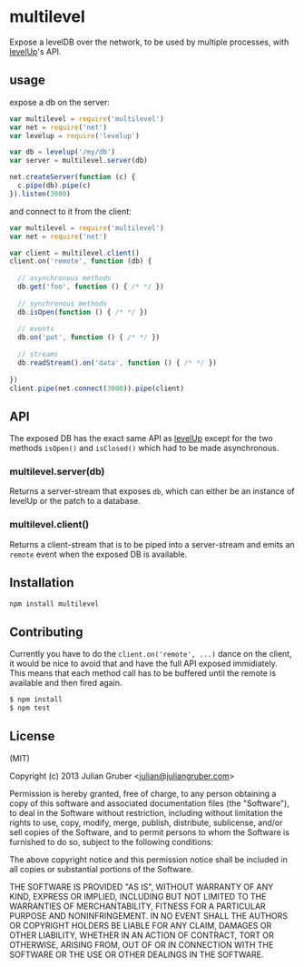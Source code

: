 
# multilevel

Expose a levelDB over the network, to be used by multiple processes,
with [levelUp](https://github.com/rvagg/node-levelup)'s API.

## usage

expose a db on the server:

```js
var multilevel = require('multilevel')
var net = require('net')
var levelup = require('levelup')

var db = levelup('/my/db')
var server = multilevel.server(db)

net.createServer(function (c) {
  c.pipe(db).pipe(c)
}).listen(3000)
```

and connect to it from the client:

```js
var multilevel = require('multilevel')
var net = require('net')

var client = multilevel.client()
client.on('remote', function (db) {
  
  // asynchronous methods
  db.get('foo', function () { /* */ })
  
  // synchronous methods
  db.isOpen(function () { /* */ })
  
  // events
  db.on('put', function () { /* */ })
  
  // streams
  db.readStream().on('data', function () { /* */ })
  
})
client.pipe(net.connect(3000)).pipe(client)
```

## API

The exposed DB has the exact same API as
[levelUp](https://github.com/rvagg/node-levelup) except for the two methods
`isOpen()` and `isClosed()` which had to be made asynchronous.

### multilevel.server(db)

Returns a server-stream that exposes `db`, which can either be an instance of
levelUp or the patch to a database. 

### multilevel.client()

Returns a client-stream that is to be piped into a server-stream and emits an
`remote` event when the exposed DB is available.

## Installation

```bash
npm install multilevel
```

## Contributing

Currently you have to do the `client.on('remote', ...)` dance on the client, it
would be nice to avoid that and have the full API exposed immidiately. This
means that each method call has to be buffered until the remote is available and
then fired again.

```bash
$ npm install
$ npm test
```

## License

(MIT)

Copyright (c) 2013 Julian Gruber &lt;julian@juliangruber.com&gt;

Permission is hereby granted, free of charge, to any person obtaining a copy of this software and associated documentation files (the "Software"), to deal in the Software without restriction, including without limitation the rights to use, copy, modify, merge, publish, distribute, sublicense, and/or sell copies of the Software, and to permit persons to whom the Software is furnished to do so, subject to the following conditions:

The above copyright notice and this permission notice shall be included in all copies or substantial portions of the Software.

THE SOFTWARE IS PROVIDED "AS IS", WITHOUT WARRANTY OF ANY KIND, EXPRESS OR IMPLIED, INCLUDING BUT NOT LIMITED TO THE WARRANTIES OF MERCHANTABILITY, FITNESS FOR A PARTICULAR PURPOSE AND NONINFRINGEMENT. IN NO EVENT SHALL THE AUTHORS OR COPYRIGHT HOLDERS BE LIABLE FOR ANY CLAIM, DAMAGES OR OTHER LIABILITY, WHETHER IN AN ACTION OF CONTRACT, TORT OR OTHERWISE, ARISING FROM, OUT OF OR IN CONNECTION WITH THE SOFTWARE OR THE USE OR OTHER DEALINGS IN THE SOFTWARE.